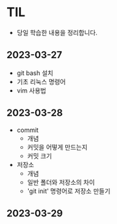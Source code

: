 # TIL
- 당일 학습한 내용을 정리합니다.

## 2023-03-27
- git bash 설치
- 기초 리눅스 명령어
- vim 사용법

## 2023-03-28
- commit
    - 개념
    - 커밋을 어떻게 만드는지
    - 커밋 크기
- 저장소
    - 개념
    - 일반 폴더와 저장소의 차이
    - 'git init' 명령어로 저장소 만들기

## 2023-03-29